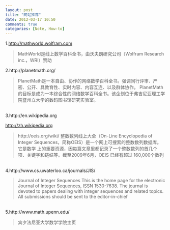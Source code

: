 ```yaml
---
layout: post
title: "网站推荐"
date: 2012-03-17 10:50
comments: true
categories: [Note, How-to]
---
```


1.http://mathworld.wolfram.com   

<blockquote>
MathWorld是线上数学百科全书，由沃夫朗研究公司（Wolfram Research inc.，WRI）赞助
<br>
</blockquote>
2.http://planetmath.org/   
<blockquote>
PlanetMath是一本自由、协作的网络数学百科全书。强调同行评审、严密、公开、具教育性、实时内容、内容互连、以及群体协作。   
  PlanetMath的目标是成为一本综合性的网络数学百科全书。该企划位于弗吉尼亚理工学院暨州立大学的数码图书馆研究实验室。
</blockquote>
<!--more-->
<br>
3.http://en.wikipedia.org

  http://zh.wikipedia.org

<blockquote>
  http://oeis.org/wiki/ 
  整数数列线上大全（On-Line Encyclopedia of Integer Sequences，简称OEIS）是一个网上可搜索的整数数列数据库。它是数学
  上的重要资源，因每篇文章里都记录了一个整数数列的首几个项、关键字和链结等。截至2009年6月，OEIS 已经有超过 160,000个数列
</blockquote>
<br>
4.http://www.cs.uwaterloo.ca/journals/JIS/   
<blockquote>
Journal of Integer Sequences
This is the home page for the electronic Journal of Integer Sequences, ISSN 1530-7638.
The journal is devoted to papers dealing with integer sequences and related topics.
All submissions should be sent to the editor-in-chief
</blockquote>
<br>
5.http://www.math.upenn.edu/
<blockquote>
宾夕法尼亚大学数学学院主页
</blockquote>

